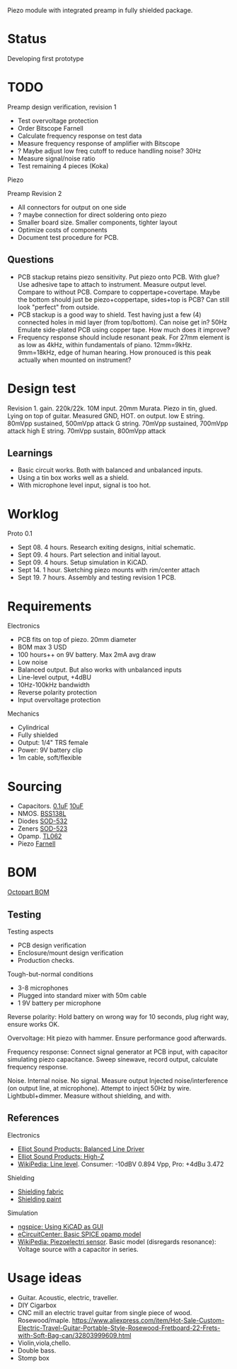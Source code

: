 
Piezo module with integrated preamp in fully shielded package.

# Status
Developing first prototype

# TODO

Preamp design verification, revision 1 

* Test overvoltage protection
* Order Bitscope Farnell
* Calculate frequency response on test data
* Measure frequency response of amplifier with Bitscope
* ? Maybe adjust low freq cutoff to reduce handling noise? 30Hz
* Measure signal/noise ratio
* Test remaining 4 pieces (Koka)

Piezo

Preamp Revision 2

* All connectors for output on one side
* ? maybe connection for direct soldering onto piezo
* Smaller board size. Smaller components, tighter layout
* Optimize costs of components
* Document test procedure for PCB.

## Questions

* PCB stackup retains piezo sensitivity.
Put piezo onto PCB. With glue? Use adhesive tape to attach to instrument.
Measure output level. Compare to without PCB. Compare to coppertape+covertape.
Maybe the bottom should just be piezo+coppertape, sides+top is PCB? Can still look "perfect" from outside.
* PCB stackup is a good way to shield.
Test having just a few (4) connected holes in mid layer (from top/bottom). Can noise get in? 50Hz
Emulate side-plated PCB using copper tape. How much does it improve?
* Frequency response should include resonant peak.
For 27mm element is as low as 4kHz, within fundamentals of piano. 12mm=9kHz. 9mm=18kHz, edge of human hearing.
How pronouced is this peak actually when mounted on instrument?

# Design test

Revision 1. gain. 220k/22k. 10M input.
20mm Murata. Piezo in tin, glued. Lying on top of guitar. 
Measured GND, HOT. on output.
low E string. 80mVpp sustained, 500mVpp attack
G string. 70mVpp sustained, 700mVpp attack
high E string. 70mVpp sustain, 800mVpp attack

## Learnings

* Basic circuit works. Both with balanced and unbalanced inputs.
* Using a tin box works well as a shield.
* With microphone level input, signal is too hot.

# Worklog

Proto 0.1

* Sept 08. 4 hours. Research exiting designs, initial schematic.
* Sept 09. 4 hours. Part selection and initial layout.
* Sept 09. 4 hours. Setup simulation in KiCAD.
* Sept 14. 1 hour. Sketching piezo mounts with rim/center attach
* Sept 19. 7 hours. Assembly and testing revision 1 PCB.

# Requirements

Electronics

* PCB fits on top of piezo. 20mm diameter
* BOM max 3 USD
* 100 hours++ on 9V battery. Max 2mA avg draw
* Low noise
* Balanced output. But also works with unbalanced inputs
* Line-level output, +4dBU
* 10Hz-100kHz bandwidth
* Reverse polarity protection
* Input overvoltage protection

Mechanics

* Cylindrical
* Fully shielded
* Output: 1/4" TRS female
* Power: 9V battery clip
* 1m cable, soft/flexible

# Sourcing

* Capacitors.
[0.1uF](https://no.farnell.com/w/c/passive-components/capacitors/ceramic-capacitors/smd-ceramic-multilayer-mlcc-capacitors?capacitance=0.1uf&voltage-rating=25v|35v&range=inc-in-stock-grp1&sort=P_PRICE)
[10uF](https://no.farnell.com/w/c/passive-components/capacitors/ceramic-capacitors/smd-ceramic-multilayer-mlcc-capacitors?capacitance=10uf&voltage-rating=6.3v|10v|25v|35v&range=inc-in-stock-grp1&sort=P_PRICE)
* NMOS. [BSS138L](https://no.farnell.com/on-semiconductor/bss138lt1g/mosfet-n-50v-0-2a-sot-23/dp/1431319)
* Diodes [SOD-532](https://no.farnell.com/w/c/semiconductors-discretes/diodes/small-signal-diodes?diode-case-style=sod-523|sod-523f&no-of-pins=2pins|3pins&packaging=cuttape&range=inc-in-stock-grp1|exc-obs&sort=P_PRICE)
*  Zeners [SOD-523](https://no.farnell.com/w/c/semiconductors-discretes/diodes/zener-single-diodes?zener-voltage-vz-typ=3.3v|3.6v|3.9v|4.3v|4.7v|5.1v&diode-case-style=sod-523|sod-523f&no-of-pins=2pins|3pins&packaging=cuttape&range=inc-in-stock&sort=P_PRICE)
* Opamp. [TL062](https://no.farnell.com/search/prl/results?packaging=cuttape&range=inc-in-stock&st=tl062&sort=P_PRICE)
* Piezo [Farnell](https://no.farnell.com/w/c/sensors-transducers/transducers/sensing-transducers/piezo-transducer-elements?external-diameter=27mm|35mm&range=inc-in-stock)

# BOM

[Octopart BOM](https://octopart.com/bom-tool/TbIQ2Cbo/OKDwL97yteywY4BA)


## Testing

Testing aspects

* PCB design verification
* Enclosure/mount design verification
* Production checks.

Tough-but-normal conditions

* 3-8 microphones
* Plugged into standard mixer with 50m cable
* 1 9V battery per microphone

Reverse polarity:
Hold battery on wrong way for 10 seconds, plug right way, ensure works OK.

Overvoltage:
Hit piezo with hammer. Ensure performance good afterwards.

Frequency response:
Connect signal generator at PCB input, with capacitor simulating piezo capacitance.
Sweep sinewave, record output, calculate frequency response.

Noise.
Internal noise. No signal. Measure output
Injected noise/interference (on output line, at microphone).
Attempt to inject 50Hz by wire. Lightbubl+dimmer.
Measure without shielding, and with.

## References

Electronics

* [Elliot Sound Products: Balanced Line Driver](http://sound.whsites.net/articles/dwopa3.htm#s10)
* [Elliot Sound Products: High-Z ](http://sound.whsites.net/articles/high-z.html)
* [WikiPedia: Line level](https://en.wikipedia.org/wiki/Line_level). Consumer: -10dBV 0.894 Vpp, Pro: +4dBu 3.472

Shielding

* [Shielding fabric](https://www.aliexpress.com/item/Emf-shielding-Fabric-Signal-Block-Fabric-Military-Nickel-Fabric/32795159060.html)
* [Shielding paint](https://www.stewmac.com/Pickups_and_Electronics/Shielding/Conductive_Shielding_Paint.html)

Simulation

* [ngspice: Using KiCAD as GUI](http://ngspice.sourceforge.net/ngspice-eeschema.html)
* [eCircuitCenter: Basic SPICE opamp model](http://www.ecircuitcenter.com/Circuits/opmodel1/opmodel2.htm)
* [WikiPedia: Piezoelectri sensor](https://en.wikipedia.org/wiki/Piezoelectric_sensor).
Basic model (disregards resonance): Voltage source with a capacitor in series.

# Usage ideas

* Guitar. Acoustic, electric, traveller.
* DIY Cigarbox
* CNC mill an electric travel guitar from single piece of wood. Rosewood/maple.
https://www.aliexpress.com/item/Hot-Sale-Custom-Electric-Travel-Guitar-Portable-Style-Rosewood-Fretboard-22-Frets-with-Soft-Bag-can/32803999609.html
* Violin,viola,chello. 
* Double bass. 
* Stomp box

